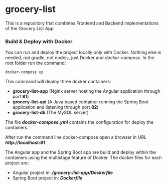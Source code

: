 # grocery-list

This is a repository that combines Frontend and Backend implementations of the Grocery List App

### Build & Deploy with Docker

You can run and deploy the project locally only with Docker. Nothing else is needed, not gradle, not nodejs, just Docker and _docker-compose_.
In the root folder run the command:

```shell script
docker-compose up
```

This command will deploy three docker containers:

- **grocery-list-app** (Nginx server hosting the Angular application through port **81**)
- **grocery-list-api** (A Java based container running the Spring Boot application and listening through port **82**)
- **grocery-list-db** (The MySQL server)

The file **_docker-compose.yml_** contains the configuration for deploy the containers.

After run the command line docker-compose open a browser in URL **_http://localhost:81_**

The Angular app and the Spring Boot app are build and deploy within the containers using the multistage feature of Docker.
The docker files for each project are:

- Angular project in: **_/grocery-list-app/Dockerfile_**
- Spring Boot project in: **_Dockerfile_**
